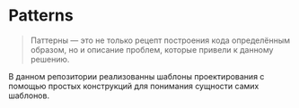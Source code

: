 # Patterns 

> Паттерны — это не только рецепт построения кода определённым образом, но и описание проблем, которые привели к данному решению.

В данном репозитории реализованны шаблоны проектирования с помощью простых конструкций для понимания сущности самих шаблонов.